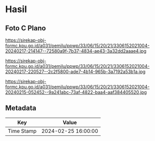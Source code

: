 # Hasil

## Foto C Plano

https://sirekap-obj-formc.kpu.go.id/a031/pemilu/ppwp/33/06/15/20/21/3306152021004-20240217-214147--72580a9f-7b37-4834-ae43-3a32dd2aaae4.jpg

https://sirekap-obj-formc.kpu.go.id/a031/pemilu/ppwp/33/06/15/20/21/3306152021004-20240217-220527--2c2f5800-ade7-4b14-965b-3a7192a53b1a.jpg

https://sirekap-obj-formc.kpu.go.id/a031/pemilu/ppwp/33/06/15/20/21/3306152021004-20240215-052452--9a241abc-73af-4822-baa4-aaf384405520.jpg


## Metadata

| Key        | Value               |
| ---------- | ------------------- |
| Time Stamp | 2024-02-25 16:00:00 |



